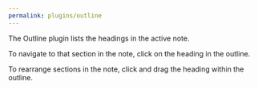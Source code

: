 ```yaml
---
permalink: plugins/outline
---
```

The Outline plugin lists the headings in the active note.

To navigate to that section in the note, click on the heading in the outline.

To rearrange sections in the note, click and drag the heading within the outline.
